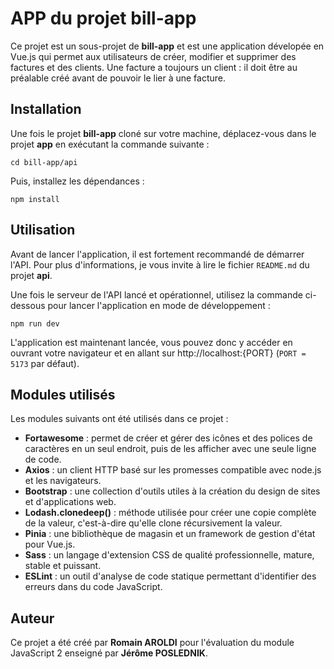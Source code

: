 # APP du projet bill-app

Ce projet est un sous-projet de **bill-app** et est une application dévelopée en Vue.js qui permet aux utilisateurs de créer, modifier et supprimer
des factures et des clients. Une facture a toujours un client : il doit être au préalable créé avant 
de pouvoir le lier à une facture.

## Installation

Une fois le projet **bill-app** cloné sur votre machine, déplacez-vous dans le projet **app** en exécutant la commande suivante :

`cd bill-app/api`

Puis, installez les dépendances :

`npm install`

## Utilisation

Avant de lancer l'application, il est fortement recommandé de démarrer l'API. Pour plus
d'informations, je vous invite à lire le fichier `README.md` du projet **api**.

Une fois le serveur de l'API lancé et opérationnel, utilisez la commande ci-dessous pour lancer l'application en mode de développement :

`npm run dev`

L'application est maintenant lancée, vous pouvez donc y accéder en ouvrant votre navigateur et en allant sur http://localhost:{PORT}
(`PORT = 5173` par défaut).

## Modules utilisés

Les modules suivants ont été utilisés dans ce projet :

* **Fortawesome** : permet de créer et gérer des icônes et des polices de caractères en un seul endroit, puis de les afficher avec une seule ligne de code.
* **Axios** : un client HTTP basé sur les promesses compatible avec node.js et les navigateurs.
* **Bootstrap** : une collection d'outils utiles à la création du design de sites et d'applications web.
* **Lodash.clonedeep()** : méthode utilisée pour créer une copie complète de la valeur, c'est-à-dire qu'elle clone récursivement la valeur.
* **Pinia** : une bibliothèque de magasin et un framework de gestion d'état pour Vue.js.
* **Sass** : un langage d'extension CSS de qualité professionnelle, mature, stable et puissant.
* **ESLint** : un outil d'analyse de code statique permettant d'identifier des erreurs dans du code JavaScript.


## Auteur

Ce projet a été créé par **Romain AROLDI** pour l'évaluation du module JavaScript 2 enseigné par **Jérôme POSLEDNIK**.